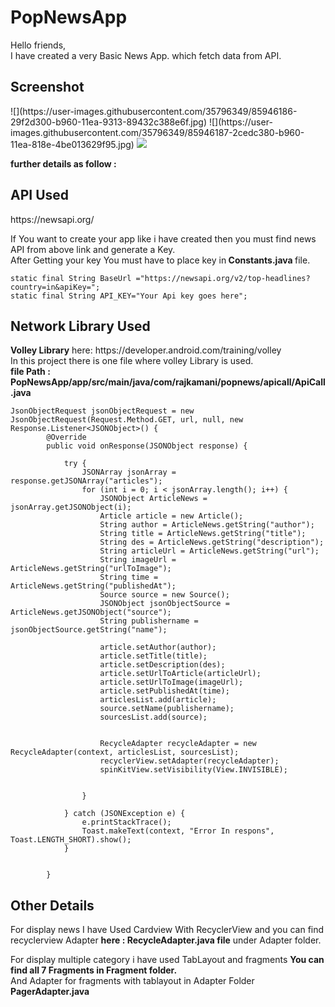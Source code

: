 # PopNewsApp

Hello friends,<br>
I have created a very Basic News App. which fetch data from API. 

<h2>Screenshot </h2>
![](https://user-images.githubusercontent.com/35796349/85946186-29f2d300-b960-11ea-9313-89432c388e6f.jpg)
![](https://user-images.githubusercontent.com/35796349/85946187-2cedc380-b960-11ea-818e-4be013629f95.jpg)

<img src="https://user-images.githubusercontent.com/35796349/85946186-29f2d300-b960-11ea-9313-89432c388e6f.jpg"/>

<b>further details as follow : </b>

<h2>API Used </h2>
 https://newsapi.org/
 <p> If You want to create your app like i have created then you must find news API from above link and generate a Key.
<br> After Getting your key You must have to place key in<b> Constants.java </b> file.<p>
   
    static final String BaseUrl ="https://newsapi.org/v2/top-headlines?country=in&apiKey=";
    static final String API_KEY="Your Api key goes here";

<h2>Network Library Used</h2>
  <b>Volley Library</b> here: https://developer.android.com/training/volley<br>
  In this project there is one file where volley Library is used.<br> <b>file Path : PopNewsApp/app/src/main/java/com/rajkamani/popnews/apicall/ApiCall.java </b>
   
    JsonObjectRequest jsonObjectRequest = new JsonObjectRequest(Request.Method.GET, url, null, new Response.Listener<JSONObject>() {
            @Override
            public void onResponse(JSONObject response) {

                try {
                    JSONArray jsonArray = response.getJSONArray("articles");
                    for (int i = 0; i < jsonArray.length(); i++) {
                        JSONObject ArticleNews = jsonArray.getJSONObject(i);
                        Article article = new Article();
                        String author = ArticleNews.getString("author");
                        String title = ArticleNews.getString("title");
                        String des = ArticleNews.getString("description");
                        String articleUrl = ArticleNews.getString("url");
                        String imageUrl = ArticleNews.getString("urlToImage");
                        String time = ArticleNews.getString("publishedAt");
                        Source source = new Source();
                        JSONObject jsonObjectSource = ArticleNews.getJSONObject("source");
                        String publishername = jsonObjectSource.getString("name");

                        article.setAuthor(author);
                        article.setTitle(title);
                        article.setDescription(des);
                        article.setUrlToArticle(articleUrl);
                        article.setUrlToImage(imageUrl);
                        article.setPublishedAt(time);
                        articlesList.add(article);
                        source.setName(publishername);
                        sourcesList.add(source);


                        RecycleAdapter recycleAdapter = new RecycleAdapter(context, articlesList, sourcesList);
                        recyclerView.setAdapter(recycleAdapter);
                        spinKitView.setVisibility(View.INVISIBLE);


                    }

                } catch (JSONException e) {
                    e.printStackTrace();
                    Toast.makeText(context, "Error In respons", Toast.LENGTH_SHORT).show();
                }


            }
  
<h2>Other Details</h2>
<p> For display news I have Used Cardview With RecyclerView and you can find recyclerview Adapter <b> here : RecycleAdapter.java file</b> under Adapter folder.</p>
<p> For display multiple category i have used TabLayout and fragments <b>You can find all 7 Fragments in Fragment folder.</b> <br>And Adapter for fragments with tablayout in Adapter Folder <b>PagerAdapter.java</b></p>
